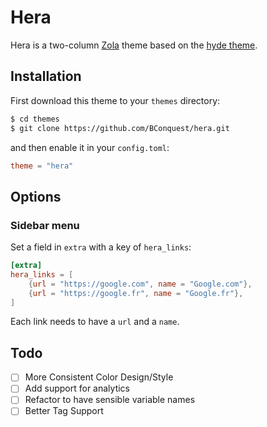 # Hera
Hera is a two-column [Zola](https://github.com/getzola/zola) theme based on the [hyde theme](https://github.com/getzola/hyde).

## Installation
First download this theme to your `themes` directory:

```bash
$ cd themes
$ git clone https://github.com/BConquest/hera.git
```
and then enable it in your `config.toml`:

```toml
theme = "hera"
```

## Options

### Sidebar menu
Set a field in `extra` with a key of `hera_links`:
```toml
[extra]
hera_links = [
    {url = "https://google.com", name = "Google.com"},
    {url = "https://google.fr", name = "Google.fr"},
]
```
Each link needs to have a `url` and a `name`.

## Todo
- [ ] More Consistent Color Design/Style
- [ ] Add support for analytics
- [ ] Refactor to have sensible variable names
- [ ] Better Tag Support
